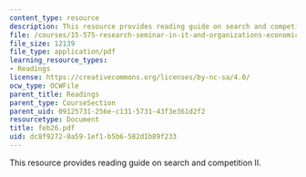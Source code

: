 ```yaml
---
content_type: resource
description: This resource provides reading guide on search and competition II.
file: /courses/15-575-research-seminar-in-it-and-organizations-economic-perspectives-spring-2004/dc8f92720a591ef1b5b6582d1b89f233_feb26.pdf
file_size: 12139
file_type: application/pdf
learning_resource_types:
- Readings
license: https://creativecommons.org/licenses/by-nc-sa/4.0/
ocw_type: OCWFile
parent_title: Readings
parent_type: CourseSection
parent_uid: 09125731-256e-c131-5731-43f3e361d2f2
resourcetype: Document
title: feb26.pdf
uid: dc8f9272-0a59-1ef1-b5b6-582d1b89f233
---
```

This resource provides reading guide on search and competition II.